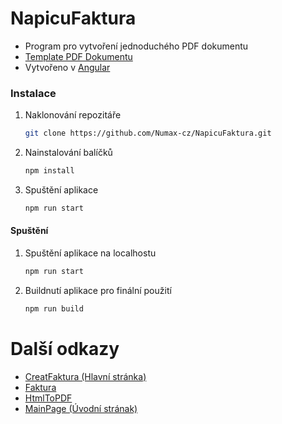 # NapicuFaktura
* Program pro vytvoření jednoduchého PDF dokumentu
* [Template PDF Dokumentu](https://github.com/Numax-cz/NapicuFakturaTemplate)
* Vytvořeno v [Angular](https://angular.io/)
### Instalace
1. Naklonování repozitáře
   ```sh
   git clone https://github.com/Numax-cz/NapicuFaktura.git
   ```
2. Nainstalování balíčků
   ```sh
   npm install
   ```
3. Spuštění aplikace
    ```sh
    npm run start
    ```
#### Spuštění 
1. Spuštění aplikace na localhostu
   ```sh
   npm run start
   ```
2. Buildnutí aplikace pro finální použití
   ```sh
   npm run build
   ```

# Další odkazy 
* [CreatFaktura (Hlavní stránka)](https://github.com/Numax-cz/NapicuFaktura/tree/main/src/app/creatfaktura)
* [Faktura](https://github.com/Numax-cz/NapicuFaktura/tree/main/src/app/faktura)
* [HtmlToPDF](https://github.com/Numax-cz/NapicuFaktura/tree/main/src/app/htmltopdf)
* [MainPage (Úvodní strának)](https://github.com/Numax-cz/NapicuFaktura/tree/main/src/app/mainpage)